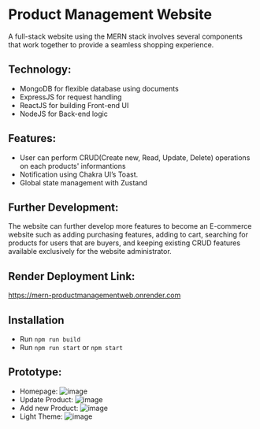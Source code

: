 # Product Management Website

A full-stack website using the MERN stack  involves several components that work together to provide a seamless shopping experience.

## Technology:
- MongoDB for flexible database using documents
- ExpressJS for request handling
- ReactJS for building Front-end UI
- NodeJS for Back-end logic

## Features:
- User can perform CRUD(Create new, Read, Update, Delete) operations on each products' informantions
- Notification using Chakra UI’s Toast.
- Global state management with Zustand

## Further Development:
The website can further develop more features to become an E-commerce website such as adding purchasing features, adding to cart, searching for products for users that are buyers, and keeping existing CRUD features available exclusively for the website administrator.

## Render Deployment Link:
https://mern-productmanagementweb.onrender.com

## Installation
- Run `npm run build`
- Run `npm run start` or `npm start`

## Prototype:
- Homepage:
![image](https://github.com/user-attachments/assets/7c63c311-a9fd-417a-8ec1-58a38c3f3177)
- Update Product:
![image](https://github.com/user-attachments/assets/d35a8dda-eb5c-41d1-a621-759520a93530)
- Add new Product:
![image](https://github.com/user-attachments/assets/d70d6e39-dbc6-46d0-958c-13d6c5e72b70)
- Light Theme:
![image](https://github.com/user-attachments/assets/d5ceee78-d573-4a00-8aed-ab6dce15abaa)

